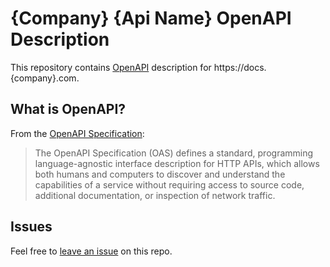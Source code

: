 # {Company} {Api Name} OpenAPI Description

This repository contains [OpenAPI](https://www.openapis.org/) description for https://docs.{company}.com.

## What is OpenAPI?

From the [OpenAPI Specification](https://github.com/OAI/OpenAPI-Specification):

> The OpenAPI Specification (OAS) defines a standard, programming language-agnostic interface description for HTTP APIs, which allows both humans and computers to discover and understand the capabilities of a service without requiring access to source code, additional documentation, or inspection of network traffic.

## Issues

Feel free to [leave an issue](https://github.com/fern-{company}/{company}-openapi) on this repo.
